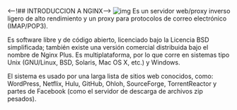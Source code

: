 <--!## INTRODUCCION A NGINX-->
![img](https://upload.wikimedia.org/wikipedia/commons/thumb/c/c5/Nginx_logo.svg/250px-Nginx_logo.svg.png)
Es un servidor web/proxy inverso ligero de alto rendimiento y un proxy para protocolos de correo electrónico (IMAP/POP3).

Es software libre y de código abierto, licenciado bajo la Licencia BSD simplificada; también existe una versión comercial distribuida bajo el nombre de Nginx Plus. Es multiplataforma, por lo que corre en sistemas tipo Unix (GNU/Linux, BSD, Solaris, Mac OS X, etc.) y Windows.

El sistema es usado por una larga lista de sitios web conocidos, como: WordPress, Netflix, Hulu, GitHub, Ohloh, SourceForge, TorrentReactor y partes de Facebook (como el servidor de descarga de archivos zip pesados).
 


